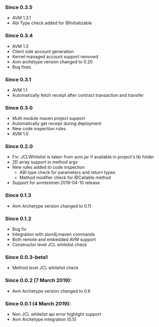 ### Since 0.3.5
  - AVM 1.3.1
  - Abi Type check added for @Initializable
### Since 0.3.4
  - AVM 1.3
  - Client side account generation
  - Kernel managed account support removed
  - Avm archetype version changed to 0.20
  - Bug fixes
### Since 0.3.1
  - AVM 1.1
  - Automatically fetch receipt after contract transaction and transfer
### Since 0.3.0
  - Multi module maven project support
  - Automatically get receipt during deployment
  - New code inspection rules
  - AVM 1.0
### Since 0.2.0
  - Fix: JCLWhitelist is taken from avm.jar if available in project's lib folder
  - 2D array support in method args
  - New rules added to code inspection 
       - ABI type check for parameters and return types
       - Method modifier check for @Callable method
  - Support for avmtestnet-2019-04-10 release     
### Since 0.1.3
  - Avm Archetype version changed to 0.11
### Since 0.1.2
  - Bug fix
  - Integration with aion4j:maven commands
  - Both remote and embedded AVM support
  - Constructor level JCL whitelist check
### Since 0.0.3-beta1
  - Method level JCL whitelist check
  
### Since 0.0.2 (7 March 2019):
  - Avm Archetype version changed to 0.6
  
### Since 0.0.1 (4 March 2019):
  - Non JCL whitelist api error highlight support
  - Avm Archetype integration (0.5)
